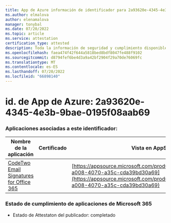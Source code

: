 ```yaml
---
title: App de Azure información de identificador para 2a93620e-4345-4e3b-9bae-0195f08aab69
ms.author: elmalova
author: elenamalova
manager: tonybal
ms.date: 07/20/2022
ms.topic: article
ms.service: attestation
certification_type: attested
description: Toda la información de seguridad y cumplimiento disponible para 2a93620e-4345-4e3b-9bae-0195f08aab69.
ms.openlocfilehash: faea474f42f644a5818bed8bdf8047fe488f9102
ms.sourcegitcommit: d8794fef6be4d3a9a42bf2904f29a70de76069fc
ms.translationtype: MT
ms.contentlocale: es-ES
ms.lasthandoff: 07/20/2022
ms.locfileid: "66898140"
---
```

# <a name="azure-app-id-2a93620e-4345-4e3b-9bae-0195f08aab69"></a>id. de App de Azure: 2a93620e-4345-4e3b-9bae-0195f08aab69


### <a name="apps-associated-with-this-id"></a>Aplicaciones asociadas a este identificador:
| **Nombre de la aplicación** | **Certificado** | **Vista en AppSource** |
|--------------|---------------|-----------------------|
| [CodeTwo Email Signatures for Office 365](../forward/codetwo.3d2daeb9-a008-4070-a35c-cda39bd30a69.md) |  | [https://appsource.microsoft.com/product/office/codetwo.3d2daeb9-a008-4070-a35c-cda39bd30a69](https://appsource.microsoft.com/product/office/codetwo.3d2daeb9-a008-4070-a35c-cda39bd30a69) |

### <a name="microsoft-365-app-compliance-status"></a>Estado de cumplimiento de aplicaciones de Microsoft 365
- Estado de Attestaton del publicador: completado
